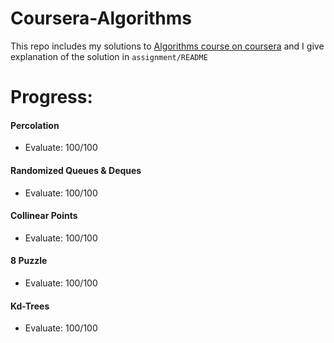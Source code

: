 # Coursera-Algorithms
This repo includes my solutions to [Algorithms course on coursera](https://www.coursera.org/learn/introduction-to-algorithms)
and I give explanation of the solution in `assignment/README`

# Progress:
#### Percolation 
  - Evaluate: 100/100
  
#### Randomized Queues & Deques
  - Evaluate: 100/100
  
#### Collinear Points
  - Evaluate: 100/100

#### 8 Puzzle
  - Evaluate: 100/100

#### Kd-Trees
  - Evaluate: 100/100
